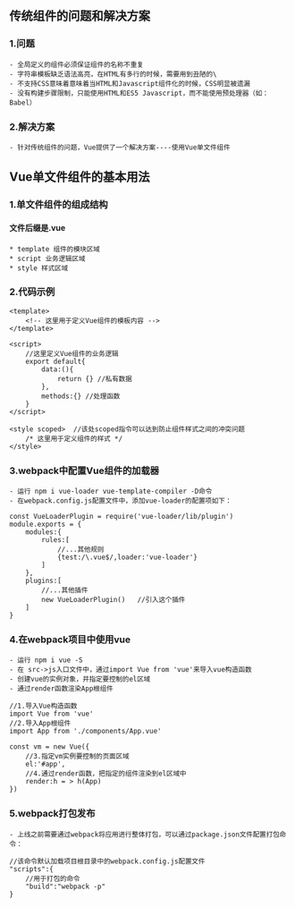 ## 传统组件的问题和解决方案
### 1.问题
    - 全局定义的组件必须保证组件的名称不重复
    - 字符串模板缺乏语法高亮，在HTML有多行的时候，需要用到丑陋的\
    - 不支持CSS意味着意味着当HTML和Javascript组件化的时候，CSS明显被遗漏
    - 没有构建步骤限制，只能使用HTML和ES5 Javascript，而不能使用预处理器（如：Babel）
### 2.解决方案
    - 针对传统组件的问题，Vue提供了一个解决方案----使用Vue单文件组件

## Vue单文件组件的基本用法
### 1.单文件组件的组成结构
#### 文件后缀是.vue
    * template 组件的模块区域
    * script 业务逻辑区域
    * style 样式区域
### 2.代码示例
```
<template>
    <!-- 这里用于定义Vue组件的模板内容 -->
</template>

<script>
    //这里定义Vue组件的业务逻辑
    export default{
        data:(){
            return {} //私有数据
        },
        methods:{} //处理函数
    }
</script>

<style scoped>  //该处scoped指令可以达到防止组件样式之间的冲突问题
    /* 这里用于定义组件的样式 */
</style>
```

### 3.webpack中配置Vue组件的加载器
    - 运行 npm i vue-loader vue-template-compiler -D命令
    - 在webpack.config.js配置文件中，添加vue-loader的配置项如下：
```
const VueLoaderPlugin = require('vue-loader/lib/plugin')
module.exports = {
    modules:{
        rules:[
            //...其他规则
            {test:/\.vue$/,loader:'vue-loader'}
        ]
    },
    plugins:[
        //...其他插件
        new VueLoaderPlugin()   //引入这个插件
    ]
}
```

### 4.在webpack项目中使用vue
    - 运行 npm i vue -S
    - 在 src->js入口文件中，通过import Vue from 'vue'来导入vue构造函数
    - 创建vue的实例对象，并指定要控制的el区域
    - 通过render函数渲染App根组件
```
//1.导入Vue构造函数
import Vue from 'vue'
//2.导入App根组件
import App from './components/App.vue'

const vm = new Vue({
    //3.指定vm实例要控制的页面区域
    el:'#app',
    //4.通过render函数，把指定的组件渲染到el区域中
    render:h = > h(App)
})
```

### 5.webpack打包发布
    - 上线之前需要通过webpack将应用进行整体打包，可以通过package.json文件配置打包命令：
```
//该命令默认加载项目根目录中的webpack.config.js配置文件
"scripts":{
    //用于打包的命令
    "build":"webpack -p"
}
```